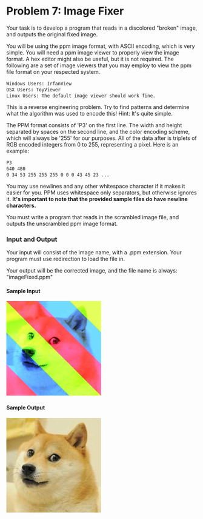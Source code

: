 # Problem 7: Image Fixer

Your task is to develop a program that reads in a discolored "broken" image, and outputs the original fixed image. 

You will be using the ppm image format, with ASCII encoding, which is very simple. You will need a ppm image viewer to properly view the image format. A hex editor might also be useful, but it is not required. The following are a set of image viewers that you may employ to view the ppm file format on your respected system.

```
Windows Users: IrfanView
OSX Users: ToyViewer
Linux Users: The default image viewer should work fine. 
```

This is a reverse engineering problem. Try to find patterns and determine what the algorithm was used to encode this! Hint: It's quite simple. 

The PPM format consists of 'P3' on the first line. The width and height separated by spaces on the second line, and the color encoding scheme, which will always be '255' for our purposes. All of the data after is triplets of RGB encoded integers from 0 to 255, representing a pixel. Here is an example:

```
P3
640 480
0 34 53 255 255 255 0 0 0 43 45 23 ...
```

You may use newlines and any other whitespace character if it makes it easier for you. PPM uses whitespace only separators, but otherwise ignores it. <b>It's important to note that the provided sample files do have newline characters.</b>

You must write a program that reads in the scrambled image file, and outputs the unscrambled ppm image format. 

### Input and Output
Your input will consist of the image name, with a .ppm extension. Your program must use redirection to load the file in.

Your output will be the corrected image, and the file name is always: "imageFixed.ppm"

#### Sample Input
![Shibe Scrambled](shibe_scrambled.jpg)

#### Sample Output
![Shibe Fixed](imageFixed2.jpg)